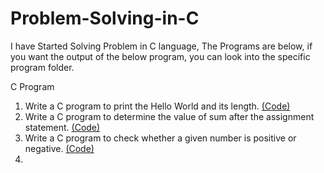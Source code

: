 # Problem-Solving-in-C
I have Started Solving Problem in C language, The Programs are below, if you want the output of the below program, you can look into the specific program folder.

C Program
1. Write a C program to print the Hello World and its length. [(Code)](https://github.com/guruprasanth02/Problem-Solving-in-C/blob/main/C01/Hello%20world.c)
2. Write a C program to determine the value of sum after the assignment statement. [(Code)](https://github.com/guruprasanth02/Problem-Solving-in-C/blob/main/C02/operators.c)
3. Write a C program to check whether a given number is positive or negative. [(Code)](https://github.com/guruprasanth02/Problem-Solving-in-C/blob/main/C03/number%20is%20positive%20or%20negative.c)
4. 
